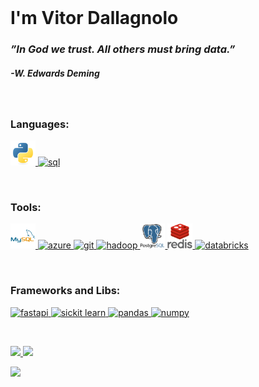<header>
<link rel="stylesheet" href="https://cdn.jsdelivr.net/gh/devicons/devicon@v2.15.1/devicon.min.css">

</header>

<h1 align="left">I'm Vitor Dallagnolo</h1>


<h3 align="left"><i>”In God we trust. All others must bring data.”</h3>
<h5 align="left"> -W. Edwards Deming</i> </h5>
<br>

<p align="left">
<h3 align="left">Languages:</h3>
<a href="https://www.python.org" target="_blank" rel="noreferrer"> <img src="https://raw.githubusercontent.com/devicons/devicon/master/icons/python/python-original.svg" alt="python" width="40" height="40"/> </a> 
<a href="https://pt.wikipedia.org/wiki/SQL" target="_blank" rel="noreferrer"> <img src="https://cdn-icons-png.flaticon.com/512/4299/4299956.png" alt="sql" width="40" height="40"/> </a> 
</p>

<br>
<h3 align="left">Tools:</h3>
<p align="left"> <a href="https://www.mysql.com/" target="_blank" rel="noreferrer"> <img src="https://raw.githubusercontent.com/devicons/devicon/master/icons/mysql/mysql-original-wordmark.svg" alt="mysql" width="40" height="40"/> </a>  <a href="https://azure.microsoft.com/en-in/" target="_blank" rel="noreferrer"> <img src="https://www.vectorlogo.zone/logos/microsoft_azure/microsoft_azure-icon.svg" alt="azure" width="40" height="40"/> <a href="https://git-scm.com/" target="_blank" rel="noreferrer"> <img src="https://www.vectorlogo.zone/logos/git-scm/git-scm-icon.svg" alt="git" width="40" height="40"/> </a> <a href="https://hadoop.apache.org/" target="_blank" rel="noreferrer"> <img src="https://www.vectorlogo.zone/logos/apache_hadoop/apache_hadoop-icon.svg" alt="hadoop" width="40" height="40"/> </a>  <a href="https://www.postgresql.org" target="_blank" rel="noreferrer"> <img src="https://raw.githubusercontent.com/devicons/devicon/master/icons/postgresql/postgresql-original-wordmark.svg" alt="postgresql" width="40" height="40"/> </a>  <a href="https://redis.io" target="_blank" rel="noreferrer"> <img src="https://raw.githubusercontent.com/devicons/devicon/master/icons/redis/redis-original-wordmark.svg" alt="redis" width="40" height="40"/> </a> 
 <a href="https://www.databricks.com/" target="_blank" rel="noreferrer"> <img src="https://icon-icons.com/icons2/2699/PNG/512/databricks_logo_icon_170295.png" alt="databricks" width="40" height="40"/> </a>
</p>
 
<br>
<h3 align="left">Frameworks and Libs:</h3>
<p align="left">
<a href="https://fastapi.tiangolo.com/" target="_blank" rel="noreferrer"> <img src="https://cdn.jsdelivr.net/gh/devicons/devicon/icons/fastapi/fastapi-original.svg" alt="fastapi" width="40" height="40"/> </a><a href="https://scikit-learn.org/stable/" target="_blank" rel="noreferrer"> <img src="https://www.grantlee.me/static/media/scikitlearn.ff1c1fa00c739e8499bb.png" alt="sickit learn" width="40" height="40"/> </a>
<a href="https://pandas.pydata.org/" target="_blank" rel="noreferrer"> <img src="https://pandas.pydata.org/static/img/favicon_white.ico" alt="pandas" width="40" height="40"/> </a>
<a href="https://numpy.org/" target="_blank" rel="noreferrer"> <img src="https://numpy.org/images/logo.svg" alt="numpy" width="40" height="40"/> </a>
</p>

<br>
<p align=center> 
<div>
<a href="https://github.com/vitordallagnolo">
<img height="180em" src="https://github-readme-stats.vercel.app/api/top-langs/?username=vitordallagnolo&layout=compact&langs_count=7&theme=transparent"/>
<img height="180em" src="https://github-readme-stats.vercel.app/api?username=vitordallagnolo&show_icons=true&theme=transparent&include_all_commits=true&count_private=true"/>
</div>
</p>

![](https://komarev.com/ghpvc/?username=your-github-username)

